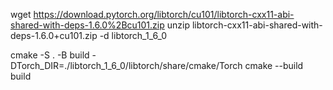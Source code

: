 wget https://download.pytorch.org/libtorch/cu101/libtorch-cxx11-abi-shared-with-deps-1.6.0%2Bcu101.zip
unzip libtorch-cxx11-abi-shared-with-deps-1.6.0+cu101.zip -d libtorch_1_6_0

cmake -S . -B build -DTorch_DIR=./libtorch_1_6_0/libtorch/share/cmake/Torch
cmake --build build